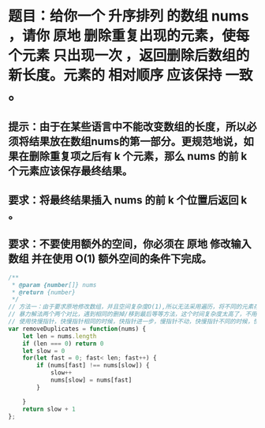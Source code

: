 # 题目：给你一个 升序排列 的数组 nums ，请你 原地 删除重复出现的元素，使每个元素 只出现一次 ，返回删除后数组的新长度。元素的 相对顺序 应该保持 一致 。
## 提示：由于在某些语言中不能改变数组的长度，所以必须将结果放在数组nums的第一部分。更规范地说，如果在删除重复项之后有 k 个元素，那么 nums 的前 k 个元素应该保存最终结果。
## 要求：将最终结果插入 nums 的前 k 个位置后返回 k 。
## 要求：不要使用额外的空间，你必须在 原地 修改输入数组 并在使用 O(1) 额外空间的条件下完成。

```js
/**
 * @param {number[]} nums
 * @return {number}
 */
// 方法一：由于要求原地修改数组，并且空间复杂度O(1),所以无法采用遍历，将不同的元素存入新的数组中
// 暴力解法两个两个对比，遇到相同的删掉/移到最后等等方法，这个时间复杂度太高了，不用想了
// 使用快慢指针，快慢指针相同的时候，快指针进一步，慢指针不动，快慢指针不同的时候，快慢指针都进一步，将快指针中的值存入慢指针的下一步中
var removeDuplicates = function(nums) {
    let len = nums.length
    if (len === 0) return 0
    let slow = 0
    for(let fast = 0; fast< len; fast++) {
        if (nums[fast] !== nums[slow]) {
            slow++
            nums[slow] = nums[fast]
        }

    }
    return slow + 1
};

```